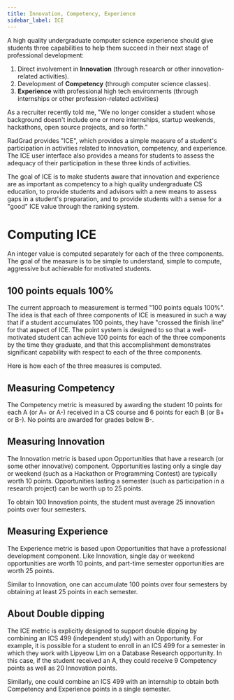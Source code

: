 ```yaml
---
title: Innovation, Competency, Experience
sidebar_label: ICE
---
```


A high quality undergraduate computer science experience should give students three capabilities to help them succeed in their next stage of professional development: 
 
1. Direct involvement in **Innovation** (through research or other innovation-related activities).
2. Development of **Competency** (through computer science classes).
3. **Experience** with professional high tech environments (through internships or other profession-related activities)

As a recruiter recently told me, "We no longer consider a student whose background doesn't include one or more internships, 
startup weekends, hackathons, open source projects, and so forth."

RadGrad provides "ICE", which provides a simple measure of a student's participation in activities related to innovation, competency, and experience. The ICE user interface also provides a means for students to assess the adequacy of their participation in these three kinds of activities. 

The goal of ICE is to make students aware that innovation and experience are as important as competency to a high quality undergraduate CS education, to provide students and advisors with a new means to  assess gaps in a student's preparation, and to provide students with a sense for a "good" ICE value through the ranking system.

# Computing ICE

An integer value is computed separately for each of the three components.  The goal of the measure is to be simple to understand, simple to compute, aggressive but achievable for motivated students.

## 100 points equals 100%
  
The current approach to measurement is termed "100 points equals 100%". The idea is that each of three components of ICE is measured in such a way that if a student accumulates 100 points, they have "crossed the finish line" for that aspect of ICE.  The point system is designed to so that a well-motivated student can achieve 100 points for each of the three components by the time they graduate, and that this accomplishment demonstrates significant capability with respect to each of the three components.  

Here is how each of the three measures is computed.

## Measuring Competency

The Competency metric is measured by awarding the student 10 points for each A (or A+ or A-) received in a CS course and 6 points for each B (or B+ or B-). No points are awarded for grades below B-.

## Measuring Innovation

The Innovation metric is based upon Opportunities that have a research (or some other innovative) component.  Opportunities lasting only a single day or weekend (such as a Hackathon or Programming Contest) are typically worth 10 points.  Opportunities lasting a semester (such as participation in a research project) can be worth up to 25 points.  

To obtain 100 Innovation points, the student must average 25 innovation points over four semesters. 

## Measuring Experience 

The Experience metric is based upon Opportunities that have a professional development component.  Like Innovation, single day or weekend opportunities are worth 10 points, and part-time semester opportunities are worth 25 points. 

Similar to Innovation, one can accumulate 100 points over four semesters by obtaining at least 25 points in each semester.

## About Double dipping

The ICE metric is explicitly designed to support double dipping by combining an ICS 499 (independent study) with an Opportunity. For example, it is possible for a student to enroll in an ICS 499 for a semester in which they work with Lipyeow Lim on a Database Research opportunity.  In this case, if the student received an A, they could receive 9 Competency points as well as 20 Innovation points.

Similarly, one could combine an ICS 499 with an internship to obtain both Competency and Experience points in a single semester. 

 
